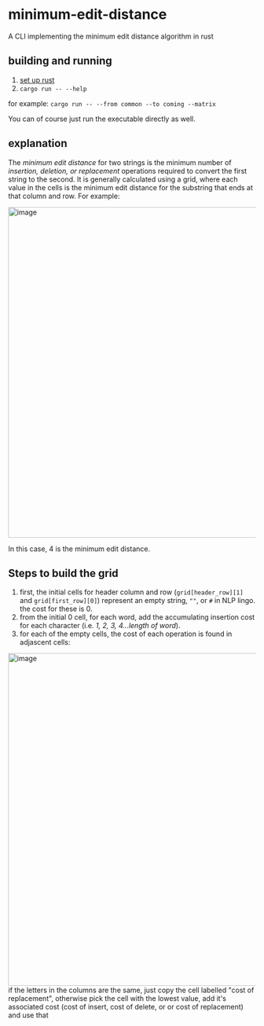 # minimum-edit-distance
A CLI implementing the minimum edit distance algorithm in rust

## building and running

1. [set up rust](https://doc.rust-lang.org/book/ch01-01-installation.html)
2. `cargo run -- --help`

for example:
`cargo run -- --from common --to coming --matrix`

You can of course just run the executable directly as well.

## explanation

The _minimum edit distance_ for two strings is the minimum number of _insertion, deletion, or replacement_ operations 
required to convert the first string to the second. It is generally calculated using a grid, 
where each value in the cells is the minimum edit distance for the substring that ends at that column and row.
For example:

<img width="673" alt="image" src="https://user-images.githubusercontent.com/8580352/174901058-08643009-5d4e-4b53-9eed-7002db161a5a.png">

In this case, 4 is the minimum edit distance.

## Steps to build the grid

1. first, the initial cells for header column and row (`grid[header_row][1]` and `grid[first_row][0]`) represent an empty string, `""`, or `#` in NLP lingo. 
  the cost for these is 0.
1. from the initial 0 cell, for each word, add the accumulating insertion cost for each character (i.e. _1, 2, 3, 4...length of word_).
1. for each of the empty cells, the cost of each operation is found in adjascent cells:
  <img width="677" alt="image" src="https://user-images.githubusercontent.com/8580352/174904420-0764af7a-12c8-4cf4-81a8-981638a107f6.png">
   if the letters in the columns are the same, just copy the cell labelled "cost of replacement", 
   otherwise pick the cell with the lowest value, add it's associated cost (cost of insert, cost of delete, or or cost of replacement) and use that
